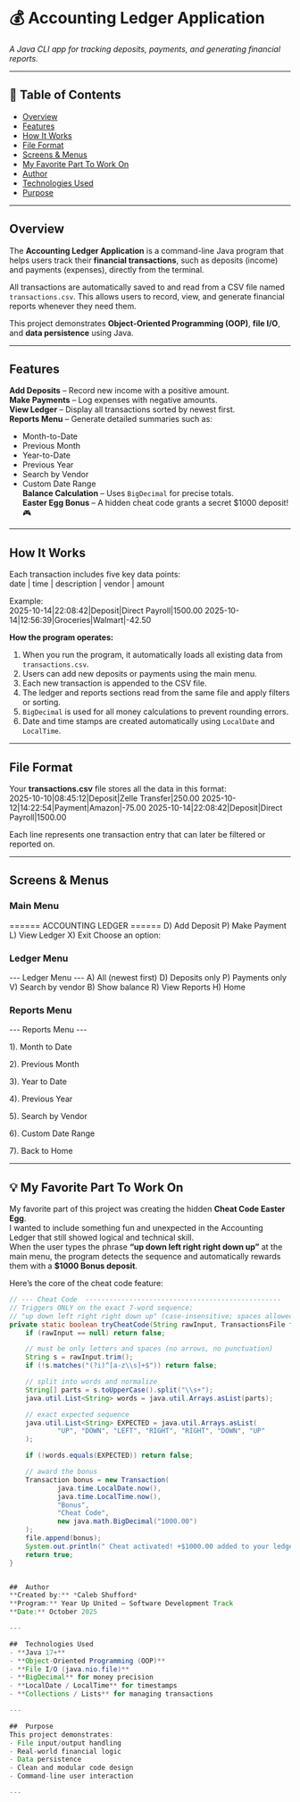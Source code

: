 # 💰 Accounting Ledger Application  
*A Java CLI app for tracking deposits, payments, and generating financial reports.*

---

## 📑 Table of Contents  
- [Overview](#overview)  
- [Features](#features)  
- [How It Works](#how-it-works)  
- [File Format](#file-format)  
- [Screens & Menus](#screens--menus)  
- [My Favorite Part To Work On](#my-favorite-part-to-work-on)  
- [Author](#author)  
- [Technologies Used](#technologies-used)  
- [Purpose](#purpose)  


---

##  Overview  
The **Accounting Ledger Application** is a command-line Java program that helps users track their **financial transactions**, such as deposits (income) and payments (expenses), directly from the terminal.

All transactions are automatically saved to and read from a CSV file named `transactions.csv`. This allows users to record, view, and generate financial reports whenever they need them.  

This project demonstrates **Object-Oriented Programming (OOP)**, **file I/O**, and **data persistence** using Java.

---

##  Features  
 **Add Deposits** – Record new income with a positive amount.  
 **Make Payments** – Log expenses with negative amounts.  
 **View Ledger** – Display all transactions sorted by newest first.  
 **Reports Menu** – Generate detailed summaries such as:  
   - Month-to-Date  
   - Previous Month  
   - Year-to-Date  
   - Previous Year  
   - Search by Vendor  
   - Custom Date Range  
 **Balance Calculation** – Uses `BigDecimal` for precise totals.  
 **Easter Egg Bonus** – A hidden cheat code grants a secret $1000 deposit! 🎮  

---

##  How It Works  

Each transaction includes five key data points:  
date | time | description | vendor | amount

Example:  
2025-10-14|22:08:42|Deposit|Direct Payroll|1500.00
2025-10-14|12:56:39|Groceries|Walmart|-42.50


**How the program operates:**
1. When you run the program, it automatically loads all existing data from `transactions.csv`.  
2. Users can add new deposits or payments using the main menu.  
3. Each new transaction is appended to the CSV file.  
4. The ledger and reports sections read from the same file and apply filters or sorting.  
5. `BigDecimal` is used for all money calculations to prevent rounding errors.  
6. Date and time stamps are created automatically using `LocalDate` and `LocalTime`.  

---

##  File Format  

Your **transactions.csv** file stores all the data in this format:  
2025-10-10|08:45:12|Deposit|Zelle Transfer|250.00
2025-10-12|14:22:54|Payment|Amazon|-75.00
2025-10-14|22:08:42|Deposit|Direct Payroll|1500.00


Each line represents one transaction entry that can later be filtered or reported on.

---

##  Screens & Menus  

###  Main Menu  
====== ACCOUNTING LEDGER ======
D) Add Deposit
P) Make Payment
L) View Ledger
X) Exit
Choose an option:


###  Ledger Menu  
--- Ledger Menu ---
A) All (newest first)
D) Deposits only
P) Payments only
V) Search by vendor
B) Show balance
R) View Reports
H) Home


###  Reports Menu  
--- Reports Menu ---

1). Month to Date

2). Previous Month

3). Year to Date

4). Previous Year

5). Search by Vendor

6). Custom Date Range

7). Back to Home


---

## 💡 My Favorite Part To Work On  

My favorite part of this project was creating the hidden **Cheat Code Easter Egg**.  
I wanted to include something fun and unexpected in the Accounting Ledger that still showed logical and technical skill.  
When the user types the phrase **“up down left right right down up”** at the main menu, the program detects the sequence and automatically rewards them with a **$1000 Bonus deposit**.  

Here’s the core of the cheat code feature:

```java
// --- Cheat Code  -------------------------------------------------
// Triggers ONLY on the exact 7-word sequence:
// "up down left right right down up" (case-insensitive; spaces allowed)
private static boolean tryCheatCode(String rawInput, TransactionsFile file) throws java.io.IOException {
    if (rawInput == null) return false;

    // must be only letters and spaces (no arrows, no punctuation)
    String s = rawInput.trim();
    if (!s.matches("(?i)^[a-z\\s]+$")) return false;

    // split into words and normalize
    String[] parts = s.toUpperCase().split("\\s+");
    java.util.List<String> words = java.util.Arrays.asList(parts);

    // exact expected sequence
    java.util.List<String> EXPECTED = java.util.Arrays.asList(
            "UP", "DOWN", "LEFT", "RIGHT", "RIGHT", "DOWN", "UP"
    );

    if (!words.equals(EXPECTED)) return false;

    // award the bonus
    Transaction bonus = new Transaction(
            java.time.LocalDate.now(),
            java.time.LocalTime.now(),
            "Bonus",
            "Cheat Code",
            new java.math.BigDecimal("1000.00")
    );
    file.append(bonus);
    System.out.println(" Cheat activated! +$1000.00 added to your ledger.");
    return true;
}


##  Author  
**Created by:** *Caleb Shufford*  
**Program:** Year Up United — Software Development Track  
**Date:** October 2025  

---

##  Technologies Used  
- **Java 17+**  
- **Object-Oriented Programming (OOP)**  
- **File I/O (java.nio.file)**  
- **BigDecimal** for money precision  
- **LocalDate / LocalTime** for timestamps  
- **Collections / Lists** for managing transactions  

---

##  Purpose  
This project demonstrates:  
- File input/output handling  
- Real-world financial logic  
- Data persistence  
- Clean and modular code design  
- Command-line user interaction  

---


